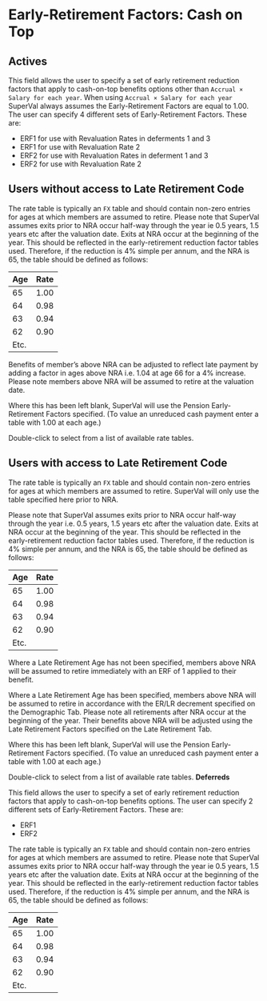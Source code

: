 # Early-Retirement Factors: Cash on Top


## Actives

This field allows the user to specify a set of early retirement
reduction factors that apply to cash-on-top benefits options other than
`Accrual × Salary for each year`. When using `Accrual × Salary for each
year` SuperVal always assumes the Early-Retirement Factors are equal to
1.00. The user can specify 4 different sets of Early-Retirement Factors.
These are:

-   ERF1 for use with Revaluation Rates in deferments 1 and 3
-   ERF1 for use with Revaluation Rate 2
-   ERF2 for use with Revaluation Rates in deferment 1 and 3
-   ERF2 for use with Revaluation Rate 2

## Users without access to Late Retirement Code

The rate table is typically an `FX` table and should contain non-zero
entries for ages at which members are assumed to retire. Please note
that SuperVal assumes exits prior to NRA occur half-way through the year
ie 0.5 years, 1.5 years etc after the valuation date. Exits at NRA occur
at the beginning of the year. This should be reflected in the
early-retirement reduction factor tables used. Therefore, if the
reduction is 4% simple per annum, and the NRA is 65, the table should be
defined as follows:

Age  | Rate
-----|-----
65   | 1.00
64   | 0.98
63   | 0.94
62   | 0.90
Etc. | 

Benefits of member’s above NRA can be adjusted to reflect late payment
by adding a factor in ages above NRA i.e. 1.04 at age 66 for a 4%
increase. Please note members above NRA will be assumed to retire at the
valuation date.

Where this has been left blank, SuperVal will use the Pension
Early-Retirement Factors specified. (To value an unreduced cash payment
enter a table with 1.00 at each age.)

Double-click to select from a list of available rate tables.


## Users with access to Late Retirement Code

The rate table is typically an `FX` table and should contain non-zero
entries for ages at which members are assumed to retire. SuperVal will
only use the table specified here prior to NRA.

Please note that SuperVal assumes exits prior to NRA occur half-way
through the year i.e. 0.5 years, 1.5 years etc after the valuation date.
Exits at NRA occur at the beginning of the year. This should be
reflected in the early-retirement reduction factor tables used.
Therefore, if the reduction is 4% simple per annum, and the NRA is 65,
the table should be defined as follows:

Age  | Rate
-----|-----
65   | 1.00
64   | 0.98
63   | 0.94
62   | 0.90
Etc. | 

Where a Late Retirement Age has not been specified, members above NRA
will be assumed to retire immediately with an ERF of 1 applied to their
benefit.

Where a Late Retirement Age has been specified, members above NRA will
be assumed to retire in accordance with the ER/LR decrement specified on
the Demographic Tab. Please note all retirements after NRA occur at the
beginning of the year. Their benefits above NRA will be adjusted using
the Late Retirement Factors specified on the Late Retirement Tab.

Where this has been left blank, SuperVal will use the Pension
Early-Retirement Factors specified. (To value an unreduced cash payment
enter a table with 1.00 at each age.)

Double-click to select from a list of available rate tables.
**Deferreds**

This field allows the user to specify a set of early retirement
reduction factors that apply to cash-on-top benefits options. The user
can specify 2 different sets of Early-Retirement Factors. These are:

-   ERF1
-   ERF2

The rate table is typically an `FX` table and should contain non-zero
entries for ages at which members are assumed to retire. Please note
that SuperVal assumes exits prior to NRA occur half-way through the year
ie 0.5 years, 1.5 years etc after the valuation date. Exits at NRA occur
at the beginning of the year. This should be reflected in the
early-retirement reduction factor tables used. Therefore, if the
reduction is 4% simple per annum, and the NRA is 65, the table should be
defined as follows:

Age  | Rate
-----|-----
65   | 1.00
64   | 0.98
63   | 0.94
62   | 0.90
Etc. | 
